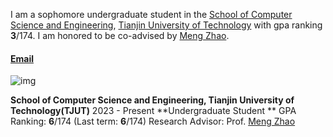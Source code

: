 

 I am a sophomore undergraduate student in the [School of Computer Science and Engineering](https://cs.tjut.edu.cn/), [Tianjin University of Technology](https://www.tjut.edu.cn/) with gpa ranking **3**/174.  I am honored to be co-advised by [Meng Zhao](https://cs.tjut.edu.cn/info/1226/1516.htm). 

####  [Email](zhizehao39@stud.tjut.edu.cn)



 ![img](https://2279915269.github.io/TJUT.jpg) 

 **School of Computer Science and Engineering, Tianjin University of Technology(TJUT)**
2023 - Present 
**Undergraduate Student **
GPA Ranking: **6**/174 (Last term: **6**/174)
Research Advisor: Prof. [Meng Zhao](https://cs.tjut.edu.cn/info/1226/1516.htm)

